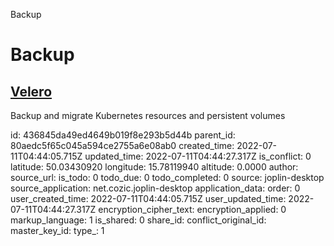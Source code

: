 Backup

# Backup

## [**Velero**](https://velero.io/)
Backup and migrate Kubernetes resources and persistent volumes

id: 436845da49ed4649b019f8e293b5d44b
parent_id: 80aedc5f65c045a594ce2755a6e08ab0
created_time: 2022-07-11T04:44:05.715Z
updated_time: 2022-07-11T04:44:27.317Z
is_conflict: 0
latitude: 50.03430920
longitude: 15.78119940
altitude: 0.0000
author: 
source_url: 
is_todo: 0
todo_due: 0
todo_completed: 0
source: joplin-desktop
source_application: net.cozic.joplin-desktop
application_data: 
order: 0
user_created_time: 2022-07-11T04:44:05.715Z
user_updated_time: 2022-07-11T04:44:27.317Z
encryption_cipher_text: 
encryption_applied: 0
markup_language: 1
is_shared: 0
share_id: 
conflict_original_id: 
master_key_id: 
type_: 1
